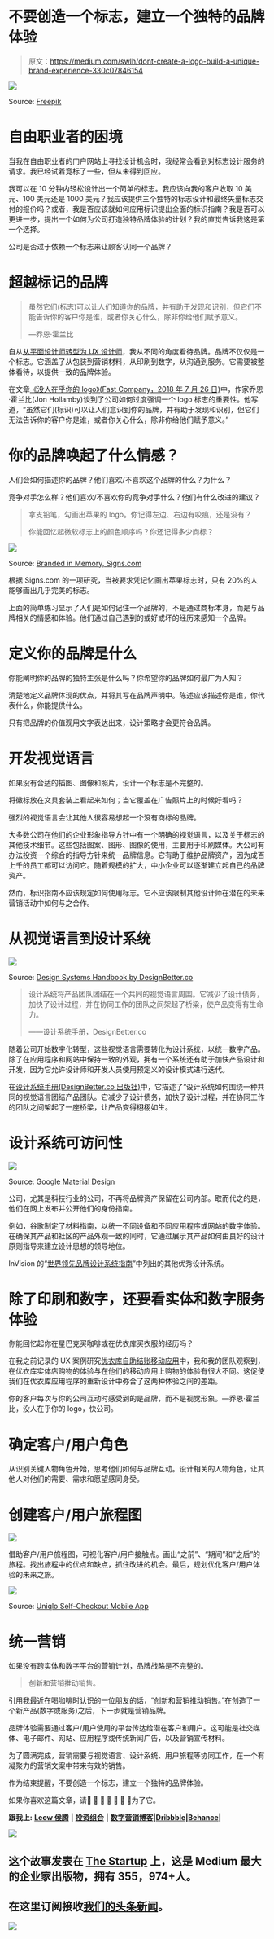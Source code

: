 # 不要创造一个标志，建立一个独特的品牌体验

> 原文：<https://medium.com/swlh/dont-create-a-logo-build-a-unique-brand-experience-330c07846154>

![](img/1bf836dd50eef787303de1703f0d3f32.png)

Source: [Freepik](https://www.freepik.com/)

# 自由职业者的困境

当我在自由职业者的门户网站上寻找设计机会时，我经常会看到对标志设计服务的请求。我已经试着竞标了一些，但从未得到回应。

我可以在 10 分钟内轻松设计出一个简单的标志。我应该向我的客户收取 10 美元、100 美元还是 1000 美元？我应该提供三个独特的标志设计和最终矢量标志交付的报价吗？或者，我是否应该就如何应用标识提出全面的标识指南？我是否可以更进一步，提出一个如何为公司打造独特品牌体验的计划？我的直觉告诉我这是第一个选择。

公司是否过于依赖一个标志来让顾客认同一个品牌？

# 超越标记的品牌

> 虽然它们(标志)可以让人们知道你的品牌，并有助于发现和识别，但它们不能告诉你的客户你是谁，或者你关心什么，除非你给他们赋予意义。
> 
> —乔恩·霍兰比

自从[从平面设计师转型为 UX 设计师](https://blog.prototypr.io/transitioning-from-a-graphic-designer-to-a-ux-designer-in-2018-8027ec7b90c6)，我从不同的角度看待品牌。品牌不仅仅是一个标志。它涵盖了从包装到营销材料，从印刷到数字，从沟通到服务。它需要被整体看待，以提供一致的品牌体验。

在文章[《没人在乎你的 logo》(Fast Company，2018 年 7 月 26 日)](https://www.fastcompany.com/90207306/no-one-cares-about-your-logo)中，作家乔恩·霍兰比(Jon Hollamby)谈到了公司如何过度强调一个 logo 标志的重要性。他写道，“虽然它们(标识)可以让人们意识到你的品牌，并有助于发现和识别，但它们无法告诉你的客户你是谁，或者你关心什么，除非你给他们赋予意义。”

# 你的品牌唤起了什么情感？

人们会如何描述你的品牌？他们喜欢/不喜欢这个品牌的什么？为什么？

竞争对手怎么样？他们喜欢/不喜欢你的竞争对手什么？他们有什么改进的建议？

> 拿支铅笔，勾画出苹果的 logo。你记得左边、右边有咬痕，还是没有？
> 
> 你能回忆起微软标志上的颜色顺序吗？你还记得多少商标？

![](img/c40a0e1dc18fd5ba782eac3028e03dff.png)

Source: [Branded in Memory, Signs.com](https://www.signs.com/branded-in-memory/)

根据 Signs.com 的一项研究，当被要求凭记忆画出苹果标志时，只有 20%的人能够画出几乎完美的标志。

上面的简单练习显示了人们是如何记住一个品牌的，不是通过商标本身，而是与品牌相关的情感和体验。他们通过自己遇到的或好或坏的经历来感知一个品牌。

# 定义你的品牌是什么

你能阐明你的品牌的独特主张是什么吗？你希望你的品牌如何最广为人知？

清楚地定义品牌体现的优点，并将其写在品牌声明中。陈述应该描述你是谁，你代表什么，你能提供什么。

只有把品牌的价值观用文字表达出来，设计策略才会更符合品牌。

# 开发视觉语言

如果没有合适的插图、图像和照片，设计一个标志是不完整的。

将徽标放在文具套装上看起来如何；当它覆盖在广告照片上的时候好看吗？

强烈的视觉语言会让其他人很容易想起一个没有商标的品牌。

大多数公司在他们的企业形象指导方针中有一个明确的视觉语言，以及关于标志的其他技术细节。这些包括图案、图形、图像的使用，主要用于印刷媒体。大公司有办法投资一个综合的指导方针来统一品牌信息。它有助于维护品牌资产，因为成百上千的员工都可以访问它。随着规模的扩大，中小企业可以逐渐建立起自己的品牌资产。

然而，标识指南不应该规定如何使用标志。它不应该限制其他设计师在潜在的未来营销活动中如何与之合作。

# 从视觉语言到设计系统

![](img/60b70acb7926a1bb2189e7b046f3b658.png)

Source: [Design Systems Handbook by DesignBetter.co](https://www.designbetter.co/design-systems-handbook)

> 设计系统将产品团队团结在一个共同的视觉语言周围。它减少了设计债务，加快了设计过程，并在协同工作的团队之间架起了桥梁，使产品变得有生命力。
> 
> ——设计系统手册，DesignBetter.co

随着公司开始数字化转型，这些视觉语言需要转化为设计系统，以统一数字产品。除了在应用程序和网站中保持一致的外观，拥有一个系统还有助于加快产品设计和开发，因为它允许设计师和开发人员使用预定义的设计模式进行迭代。

在[设计系统手册(DesignBetter.co 出版社)](https://www.designbetter.co/design-systems-handbook)中，它描述了“设计系统如何围绕一种共同的视觉语言团结产品团队。它减少了设计债务，加快了设计过程，并在协同工作的团队之间架起了一座桥梁，让产品变得栩栩如生。

# 设计系统可访问性

![](img/47c259f74d7149e14143eddf26f7add0.png)

Source: [Google Material Design](https://material.io/design/introduction/#)

公司，尤其是科技行业的公司，不再将品牌资产保留在公司内部。取而代之的是，他们在网上发布并公开他们的身份指南。

例如，谷歌制定了材料指南，以统一不同设备和不同应用程序或网站的数字体验。在确保其产品和社区的产品外观一致的同时，它通过展示其产品如何由良好的设计原则指导来建立设计思想的领导地位。

InVision 的“[世界领先品牌设计系统指南](https://www.invisionapp.com/blog/design-systems/)”中列出的其他优秀设计系统。

# 除了印刷和数字，还要看实体和数字服务体验

你能回忆起你在星巴克买咖啡或在优衣库买衣服的经历吗？

在我之前记录的 UX 案例研究[优衣库自助结账移动应用](http://design.leowhouteng.com/portfolio/uniqlo-self-checkout-mobile-app/)中，我和我的团队观察到，在优衣库实体店购物的体验与在他们的移动应用上购物的体验有很大不同。这促使我们在优衣库应用程序的重新设计中弥合了这两种体验之间的差距。

你的客户每次与你的公司互动时感受到的是品牌，而不是视觉形象。—乔恩·霍兰比，没人在乎你的 logo，快公司。

# 确定客户/用户角色

从识别关键人物角色开始，思考他们如何与品牌互动。设计相关的人物角色，让其他人对他们的需要、需求和愿望感同身受。

# 创建客户/用户旅程图

![](img/8157ff38f23ea3414002d2852a8db7f8.png)

借助客户/用户旅程图，可视化客户/用户接触点。画出“之前”、“期间”和“之后”的旅程。找出旅程中的优点和缺点，抓住改进的机会。最后，规划优化客户/用户体验的未来之旅。

![](img/eaf87e186e2bf24a8d52bce9fdd1de11.png)

Source: [Uniqlo Self-Checkout Mobile App](http://design.leowhouteng.com/portfolio/uniqlo-self-checkout-mobile-app/)

# 统一营销

如果没有跨实体和数字平台的营销计划，品牌战略是不完整的。

> 创新和营销推动销售。

引用我最近在喝咖啡时认识的一位朋友的话，“创新和营销推动销售。”在创造了一个新产品(数字或服务)之后，下一步就是营销品牌。

品牌体验需要通过客户/用户使用的平台传达给潜在客户和用户。这可能是社交媒体、电子邮件、网站、应用程序或传统新闻广告，以及营销宣传材料。

为了圆满完成，营销需要与视觉语言、设计系统、用户旅程等协同工作，在一个有凝聚力的营销文案中带来有效的销售。

作为结束提醒，不要创造一个标志，建立一个独特的品牌体验。

如果你喜欢这篇文章，请👏 👏 👏 👏 👏 👏 👏为了它。

**跟我上:** [**Leow 侯腾**](https://medium.com/u/4d04dbd22751?source=post_page-----330c07846154--------------------------------) **|** [**投资组合**](http://design.leowhouteng.com/) **|** [**数字营销博客**](http://leowhouteng.com/)**|**[**Dribbble**](https://dribbble.com/houteng)**|**[**Behance**](https://www.behance.net/houteng)**|**[](https://www.linkedin.com/in/leowhouteng/)

**[![](img/308a8d84fb9b2fab43d66c117fcc4bb4.png)](https://medium.com/swlh)**

## **这个故事发表在 [The Startup](https://medium.com/swlh) 上，这是 Medium 最大的企业家出版物，拥有 355，974+人。**

## **在这里订阅接收[我们的头条新闻](http://growthsupply.com/the-startup-newsletter/)。**

**[![](img/b0164736ea17a63403e660de5dedf91a.png)](https://medium.com/swlh)**